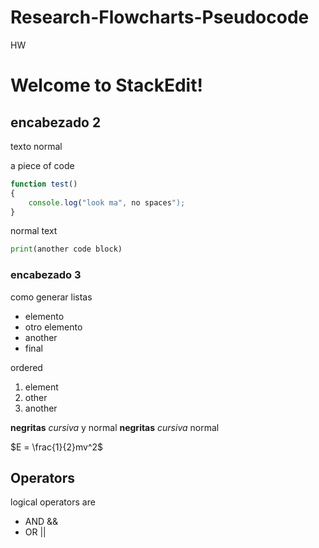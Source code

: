 # Research-Flowcharts-Pseudocode
HW 
# Welcome to StackEdit!

 

## encabezado 2
texto normal

 

a piece of code
```javascript
function test() 
{ 
    console.log("look ma", no spaces");
}
```
normal text
```python
print(another code block)
```

 

### encabezado 3

 

como generar listas
* elemento
* otro elemento
* another
* final

 

ordered
1. element 
2. other
3. another

 

**negritas** _cursiva_ y normal
__negritas__ *cursiva* normal

 

$E = \frac{1}{2}mv^2$

 

## Operators
logical operators are 
* AND  &&
* OR  ||
